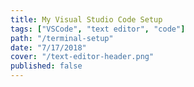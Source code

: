 ```yaml
---
title: My Visual Studio Code Setup
tags: ["VSCode", "text editor", "code"]
path: "/terminal-setup"
date: "7/17/2018"
cover: "/text-editor-header.png"
published: false
---
```

